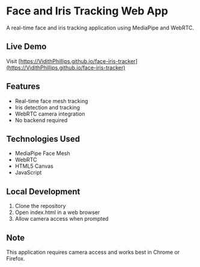 # Face and Iris Tracking Web App

A real-time face and iris tracking application using MediaPipe and WebRTC.

## Live Demo
Visit [https://VidithPhillips.github.io/face-iris-tracker](https://VidithPhillips.github.io/face-iris-tracker)

## Features
- Real-time face mesh tracking
- Iris detection and tracking
- WebRTC camera integration
- No backend required

## Technologies Used
- MediaPipe Face Mesh
- WebRTC
- HTML5 Canvas
- JavaScript

## Local Development
1. Clone the repository
2. Open index.html in a web browser
3. Allow camera access when prompted

## Note
This application requires camera access and works best in Chrome or Firefox. 
